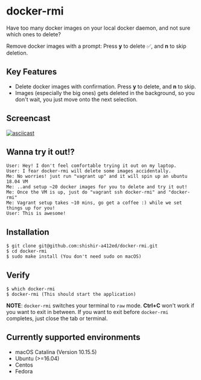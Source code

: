 # docker-rmi

Have too many docker images on your local docker daemon, and not sure which ones to delete?

Remove docker images with a prompt: Press **y** to delete ✅, and **n** to skip deletion.

## Key Features

- Delete docker images with confirmation. Press **y** to delete, and **n** to skip.
- Images (especially the big ones) gets deleted in the background, so you don't wait, you just move onto the next selection.

## Screencast
[![asciicast](https://asciinema.org/a/371122.svg)](https://asciinema.org/a/371122)

## Wanna try it out!?

```
User: Hey! I don't feel comfortable trying it out on my laptop.
User: I fear docker-rmi will delete some images accidentally.
Me: No worries! just run "vagrant up" and it will spin up an ubuntu 18.04 VM
Me: ..and setup ~20 docker images for you to delete and try it out!
Me: Once the VM is up, just do "vagrant ssh docker-rmi" and "docker-rmi"
Me: Vagrant setup takes ~10 mins, go get a coffee :) while we set things up for you!
User: This is awesome!
```

## Installation

```
$ git clone git@github.com:shishir-a412ed/docker-rmi.git
$ cd docker-rmi
$ sudo make install (You don't need sudo on macOS)
```

## Verify

```
$ which docker-rmi
$ docker-rmi (This should start the application)
```
**NOTE**: `docker-rmi` switches your terminal to `raw` mode. **Ctrl+C** won't work if you want to exit in between. 
If you want to exit before `docker-rmi` completes, just close the tab or terminal. 

## Currently supported environments

- macOS Catalina (Version 10.15.5)
- Ubuntu (>=16.04)
- Centos
- Fedora
